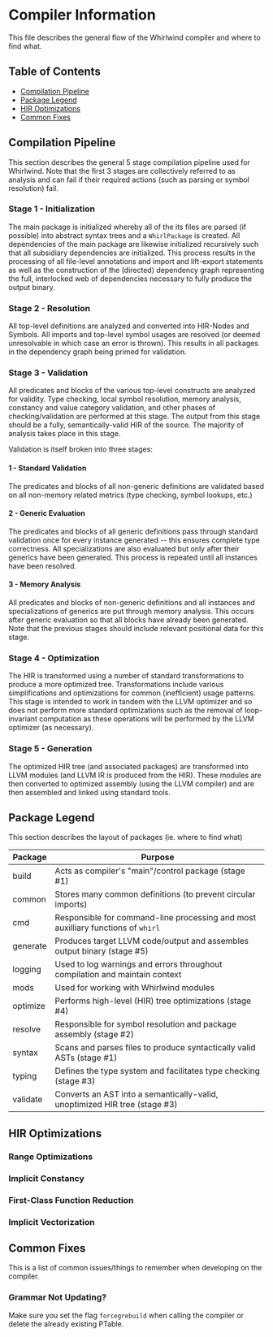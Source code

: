 # Compiler Information

This file describes the general flow of the Whirlwind compiler and where to find
what.

## Table of Contents

- [Compilation Pipeline](#pipeline)
- [Package Legend](#legend)
- [HIR Optimizations](#hir-optim)
- [Common Fixes](#fixes)

## <a name="pipeline"/> Compilation Pipeline 

This section describes the general 5 stage compilation pipeline used for
Whirlwind.  Note that the first 3 stages are collectively referred to as
analysis and can fail if their required actions (such as parsing or symbol
resolution) fail. 

### Stage 1 - Initialization

The main package is initialized whereby all of the its files are parsed (if
possible) into abstract syntax trees and a `WhirlPackage` is created.  All
dependencies of the main package are likewise initialized recursively such that
all subsidiary dependencies are initialized. This process results in the
processing of all file-level annotations and import and lift-export statements
as well as the construction of the (directed) dependency graph representing the
full, interlocked web of dependencies necessary to fully produce the output
binary.

### Stage 2 - Resolution

All top-level definitions are analyzed and converted into HIR-Nodes and Symbols.
All imports and top-level symbol usages are resolved (or deemed unresolvable in
which case an error is thrown).  This results in all packages in the dependency
graph being primed for validation.

### Stage 3 - Validation

All predicates and blocks of the various top-level constructs are analyzed for
validity.  Type checking, local symbol resolution, memory analysis, constancy
and value category validation, and other phases of checking/validation are
performed at this stage.  The output from this stage should be a fully,
semantically-valid HIR of the source.  The majority of analysis takes place in
this stage.

Validation is itself broken into three stages:

#### 1 - Standard Validation

The predicates and blocks of all non-generic definitions are validated based on
all non-memory related metrics (type checking, symbol lookups, etc.)

#### 2 - Generic Evaluation

The predicates and blocks of all generic definitions pass through standard
validation once for every instance generated -- this ensures complete type
correctness. All specializations are also evaluated but only after their
generics have been generated. This process is repeated until all instances have
been resolved.
#### 3 - Memory Analysis

All predicates and blocks of non-generic definitions and all instances and
specializations of generics are put through memory analysis.  This occurs after
generic evaluation so that all blocks have already been generated.  Note that
the previous stages should include relevant positional data for this stage.

### Stage 4 - Optimization

The HIR is transformed using a number of standard transformations to produce a
more optimized tree.  Transformations include various simplifications and
optimizations for common (inefficient) usage patterns.  This stage is intended
to work in tandem with the LLVM optimizer and so does not perform more standard
optimizations such as the removal of loop-invariant computation as these
operations will be performed by the LLVM optimizer (as necessary).

### Stage 5 - Generation

The optimized HIR tree (and associated packages) are transformed into LLVM
modules (and LLVM IR is produced from the HIR).  These modules are then
converted to optimized assembly (using the LLVM compiler) and are then assembled
and linked using standard tools.

## <a name="legend"/> Package Legend

This section describes the layout of packages (ie. where to find what)

| Package | Purpose |
| ------- | ------- |
| build | Acts as compiler's "main"/control package (stage #1) |
| common | Stores many common definitions (to prevent circular imports) |
| cmd | Responsible for command-line processing and most auxilliary functions of `whirl` |
| generate | Produces target LLVM code/output and assembles output binary (stage #5) |
| logging | Used to log warnings and errors throughout compilation and maintain context |
| mods | Used for working with Whirlwind modules |
| optimize | Performs high-level (HIR) tree optimizations (stage #4) |
| resolve | Responsible for symbol resolution and package assembly (stage #2) |
| syntax | Scans and parses files to produce syntactically valid ASTs (stage #1) |
| typing | Defines the type system and facilitates type checking (stage #3) |
| validate | Converts an AST into a semantically-valid, unoptimized HIR tree  (stage #3) |

## <a name="hir-optim"> HIR Optimizations

### Range Optimizations

### Implicit Constancy

### First-Class Function Reduction

### Implicit Vectorization

## <a name="fixes"/> Common Fixes

This is a list of common issues/things to remember when developing on the compiler.

### Grammar Not Updating? 

Make sure you set the flag `forcegrebuild` when calling the compiler or delete the already existing PTable.
